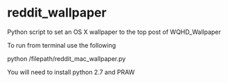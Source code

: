 # reddit_wallpaper
Python script to set an OS X wallpaper to the top post of WQHD_Wallpaper

To run from terminal use the following 

python /filepath/reddit_mac_wallpaper.py

You will need to install python 2.7 and PRAW
